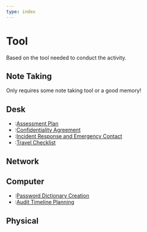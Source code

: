 ```yaml
---
type: index
---
```


# Tool

Based on the tool needed to conduct the activity.

## Note Taking

Only requires some note taking tool or a good memory!

## Desk

  * :[Assessment Plan](activities/assessment-plan)
  * :[Confidentiality Agreement](activities/confidentiality-agreement)
  * :[Incident Response and Emergency Contact](activities/incident-preparation)
  * :[Travel Checklist](activities/travel-checklist)

## Network

## Computer

  * :[Password Dictionary Creation](activities/password-dictionary-creation)
  * :[Audit Timeline Planning](activities/audit-timeline-planning)


## Physical
